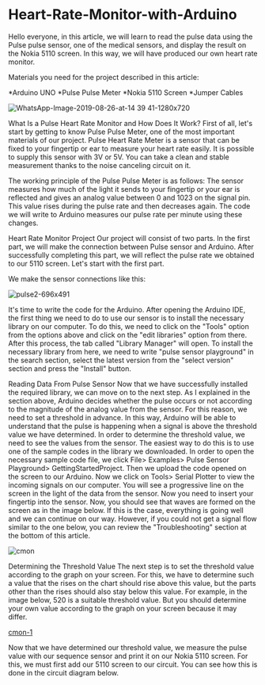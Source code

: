 # Heart-Rate-Monitor-with-Arduino

Hello everyone, in this article, we will learn to read the pulse data using the Pulse pulse sensor, one of the medical sensors, and display the result on the Nokia 5110 screen. In this way, we will have produced our own heart rate monitor.

Materials you need for the project described in this article: 

*Arduino UNO 
*Pulse Pulse Meter 
*Nokia 5110 Screen 
*Jumper Cables


![WhatsApp-Image-2019-08-26-at-14 39 41-1280x720](https://user-images.githubusercontent.com/71852248/94204158-6a171280-fec9-11ea-8099-0754ee2b3d53.jpg)

What Is a Pulse Heart Rate Monitor and How Does It Work?
First of all, let's start by getting to know Pulse Pulse Meter, one of the most important materials of our project. Pulse Heart Rate Meter is a sensor that can be fixed to your fingertip or ear to measure your heart rate easily. It is possible to supply this sensor with 3V or 5V. You can take a clean and stable measurement thanks to the noise canceling circuit on it.

The working principle of the Pulse Pulse Meter is as follows: The sensor measures how much of the light it sends to your fingertip or your ear is reflected and gives an analog value between 0 and 1023 on the signal pin. This value rises during the pulse rate and then decreases again. The code we will write to Arduino measures our pulse rate per minute using these changes.

Heart Rate Monitor Project
Our project will consist of two parts. In the first part, we will make the connection between Pulse sensor and Arduino. After successfully completing this part, we will reflect the pulse rate we obtained to our 5110 screen. Let's start with the first part.

We make the sensor connections like this:

![pulse2-696x491](https://user-images.githubusercontent.com/71852248/94204401-da259880-fec9-11ea-9b70-c7fd2ccc3693.png)

It's time to write the code for the Arduino. After opening the Arduino IDE, the first thing we need to do to use our sensor is to install the necessary library on our computer. To do this, we need to click on the "Tools" option from the options above and click on the "edit libraries" option from there. After this process, the tab called "Library Manager" will open. To install the necessary library from here, we need to write "pulse sensor playground" in the search section, select the latest version from the "select version" section and press the "Install" button.

Reading Data From Pulse Sensor
Now that we have successfully installed the required library, we can move on to the next step. As I explained in the section above, Arduino decides whether the pulse occurs or not according to the magnitude of the analog value from the sensor. For this reason, we need to set a threshold in advance. In this way, Arduino will be able to understand that the pulse is happening when a signal is above the threshold value we have determined. In order to determine the threshold value, we need to see the values ​​from the sensor. The easiest way to do this is to use one of the sample codes in the library we downloaded. In order to open the necessary sample code file, we click File> Examples> Pulse Sensor Playground> GettingStartedProject. Then we upload the code opened on the screen to our Arduino. Now we click on Tools> Serial Plotter to view the incoming signals on our computer. You will see a progressive line on the screen in the light of the data from the sensor. Now you need to insert your fingertip into the sensor. Now, you should see that waves are formed on the screen as in the image below. If this is the case, everything is going well and we can continue on our way. However, if you could not get a signal flow similar to the one below, you can review the "Troubleshooting" section at the bottom of this article.

![cmon](https://user-images.githubusercontent.com/71852248/94204619-3d172f80-feca-11ea-8e28-e41eb35046e5.jpg)

Determining the Threshold Value The next step is to set the threshold value according to the graph on your screen. For this, we have to determine such a value that the rises on the chart should rise above this value, but the parts other than the rises should also stay below this value. For example, in the image below, 520 is a suitable threshold value. But you should determine your own value according to the graph on your screen because it may differ.

[cmon-1](https://user-images.githubusercontent.com/71852248/94204739-7f407100-feca-11ea-8cc2-52df00f520a2.jpg)

Now that we have determined our threshold value, we measure the pulse value with our sequence sensor and print it on our Nokia 5110 screen. For this, we must first add our 5110 screen to our circuit. You can see how this is done in the circuit diagram below.

